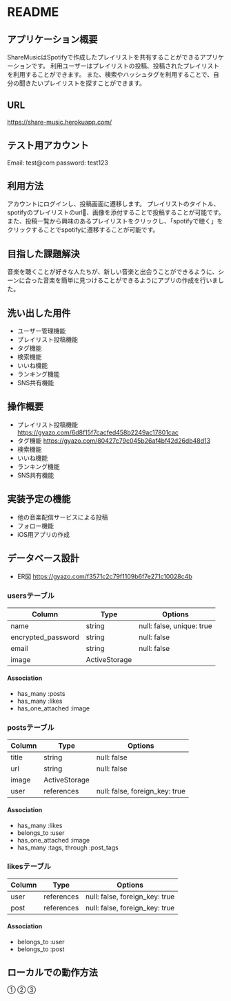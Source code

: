 # README

## アプリケーション概要
ShareMusicはSpotifyで作成したプレイリストを共有することができるアプリケーションです。
利用ユーザーはプレイリストの投稿、投稿されたプレイリストを利用することができます。
また、検索やハッシュタグを利用することで、自分の聞きたいプレイリストを探すことができます。

## URL
https://share-music.herokuapp.com/

## テスト用アカウント
Email: test@com
password: test123

## 利用方法
アカウントにログインし、投稿画面に遷移します。
プレイリストのタイトル、spotifyのプレイリストのurl、画像を添付することで投稿することが可能です。
また、投稿一覧から興味のあるプレイリストをクリックし、「spotifyで聴く」をクリックすることでspotifyに遷移することが可能です。

## 目指した課題解決
音楽を聴くことが好きな人たちが、新しい音楽と出会うことができるように、シーンに合った音楽を簡単に見つけることができるようにアプリの作成を行いました。

## 洗い出した用件
- ユーザー管理機能
- プレイリスト投稿機能
- タグ機能
- 検索機能
- いいね機能
- ランキング機能
- SNS共有機能

## 操作概要
- プレイリスト投稿機能
https://gyazo.com/6d8f15f7cacfed458b2249ac17801cac
- タグ機能
https://gyazo.com/80427c79c045b26af4bf42d26db48d13
- 検索機能
- いいね機能
- ランキング機能
- SNS共有機能

## 実装予定の機能
- 他の音楽配信サービスによる投稿
- フォロー機能
- iOS用アプリの作成

## データベース設計
- ER図
https://gyazo.com/f3571c2c79f1109b6f7e271c10028c4b

### usersテーブル
| Column             | Type          | Options                   | 
| ------------------ | ------------- | ------------------------- | 
| name               | string        | null: false, unique: true | 
| encrypted_password | string        | null: false               | 
| email              | string        | null: false               | 
| image              | ActiveStorage |                           | 

#### Association
- has_many :posts
- has_many :likes
- has_one_attached :image

### postsテーブル
| Column | Type          | Options                        | 
| ------ | ------------- | ------------------------------ | 
| title  | string        | null: false                    | 
| url    | string        | null: false                    | 
| image  | ActiveStorage |                                | 
| user   | references    | null: false, foreign_key: true | 

#### Association
- has_many :likes
- belongs_to :user
- has_one_attached :image
- has_many :tags, through :post_tags

### likesテーブル
| Column | Type       | Options                        | 
| ------ | ---------- | ------------------------------ | 
| user   | references | null: false, foreign_key: true | 
| post   | references | null: false, foreign_key: true | 

#### Association
- belongs_to :user
- belongs_to :post

## ローカルでの動作方法
①
②
③